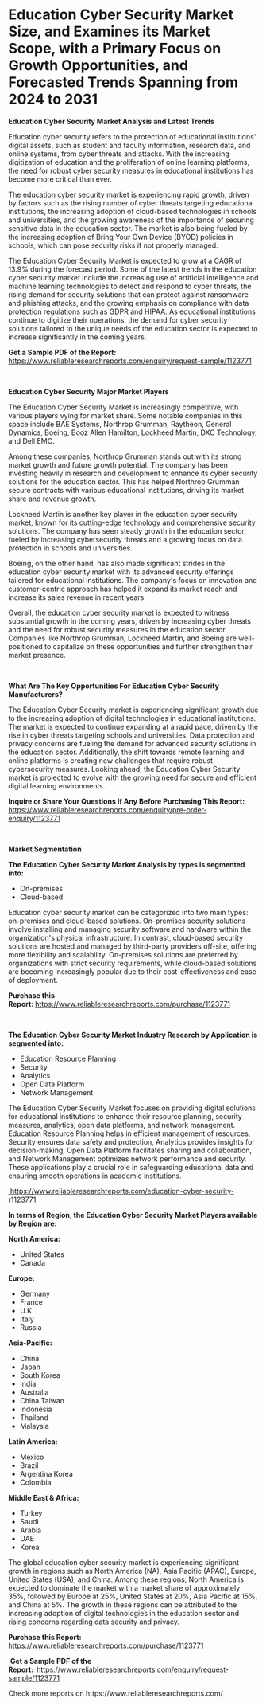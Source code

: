 <p><h1>Education Cyber Security Market Size, and Examines its Market Scope, with a Primary Focus on Growth Opportunities, and Forecasted Trends Spanning from 2024 to 2031</h1></p><p><strong>Education Cyber Security Market Analysis and Latest Trends</strong></p>
<p><p>Education cyber security refers to the protection of educational institutions' digital assets, such as student and faculty information, research data, and online systems, from cyber threats and attacks. With the increasing digitization of education and the proliferation of online learning platforms, the need for robust cyber security measures in educational institutions has become more critical than ever.</p><p>The education cyber security market is experiencing rapid growth, driven by factors such as the rising number of cyber threats targeting educational institutions, the increasing adoption of cloud-based technologies in schools and universities, and the growing awareness of the importance of securing sensitive data in the education sector. The market is also being fueled by the increasing adoption of Bring Your Own Device (BYOD) policies in schools, which can pose security risks if not properly managed.</p><p>The Education Cyber Security Market is expected to grow at a CAGR of 13.9% during the forecast period. Some of the latest trends in the education cyber security market include the increasing use of artificial intelligence and machine learning technologies to detect and respond to cyber threats, the rising demand for security solutions that can protect against ransomware and phishing attacks, and the growing emphasis on compliance with data protection regulations such as GDPR and HIPAA. As educational institutions continue to digitize their operations, the demand for cyber security solutions tailored to the unique needs of the education sector is expected to increase significantly in the coming years.</p></p>
<p><strong>Get a Sample PDF of the Report:&nbsp;</strong> <a href="https://www.reliableresearchreports.com/enquiry/request-sample/1123771">https://www.reliableresearchreports.com/enquiry/request-sample/1123771</a></p>
<p>&nbsp;</p>
<p><strong>Education Cyber Security Major Market Players</strong></p>
<p><p>The Education Cyber Security Market is increasingly competitive, with various players vying for market share. Some notable companies in this space include BAE Systems, Northrop Grumman, Raytheon, General Dynamics, Boeing, Booz Allen Hamilton, Lockheed Martin, DXC Technology, and Dell EMC.</p><p>Among these companies, Northrop Grumman stands out with its strong market growth and future growth potential. The company has been investing heavily in research and development to enhance its cyber security solutions for the education sector. This has helped Northrop Grumman secure contracts with various educational institutions, driving its market share and revenue growth.</p><p>Lockheed Martin is another key player in the education cyber security market, known for its cutting-edge technology and comprehensive security solutions. The company has seen steady growth in the education sector, fueled by increasing cybersecurity threats and a growing focus on data protection in schools and universities.</p><p>Boeing, on the other hand, has also made significant strides in the education cyber security market with its advanced security offerings tailored for educational institutions. The company's focus on innovation and customer-centric approach has helped it expand its market reach and increase its sales revenue in recent years.</p><p>Overall, the education cyber security market is expected to witness substantial growth in the coming years, driven by increasing cyber threats and the need for robust security measures in the education sector. Companies like Northrop Grumman, Lockheed Martin, and Boeing are well-positioned to capitalize on these opportunities and further strengthen their market presence.</p></p>
<p>&nbsp;</p>
<p><strong>What Are The Key Opportunities For Education Cyber Security Manufacturers?</strong></p>
<p><p>The Education Cyber Security market is experiencing significant growth due to the increasing adoption of digital technologies in educational institutions. The market is expected to continue expanding at a rapid pace, driven by the rise in cyber threats targeting schools and universities. Data protection and privacy concerns are fueling the demand for advanced security solutions in the education sector. Additionally, the shift towards remote learning and online platforms is creating new challenges that require robust cybersecurity measures. Looking ahead, the Education Cyber Security market is projected to evolve with the growing need for secure and efficient digital learning environments.</p></p>
<p><strong>Inquire or Share Your Questions If Any Before Purchasing This Report:</strong> <a href="https://www.reliableresearchreports.com/enquiry/pre-order-enquiry/1123771">https://www.reliableresearchreports.com/enquiry/pre-order-enquiry/1123771</a></p>
<p>&nbsp;</p>
<p><strong>Market Segmentation</strong></p>
<p><strong>The Education Cyber Security Market Analysis by types is segmented into:</strong></p>
<p><ul><li>On-premises</li><li>Cloud-based</li></ul></p>
<p><p>Education cyber security market can be categorized into two main types: on-premises and cloud-based solutions. On-premises security solutions involve installing and managing security software and hardware within the organization's physical infrastructure. In contrast, cloud-based security solutions are hosted and managed by third-party providers off-site, offering more flexibility and scalability. On-premises solutions are preferred by organizations with strict security requirements, while cloud-based solutions are becoming increasingly popular due to their cost-effectiveness and ease of deployment.</p></p>
<p><strong>Purchase this Report:&nbsp;</strong><a href="https://www.reliableresearchreports.com/purchase/1123771">https://www.reliableresearchreports.com/purchase/1123771</a></p>
<p>&nbsp;</p>
<p><strong>The Education Cyber Security Market Industry Research by Application is segmented into:</strong></p>
<p><ul><li>Education Resource Planning</li><li>Security</li><li>Analytics</li><li>Open Data Platform</li><li>Network Management</li></ul></p>
<p><p>The Education Cyber Security Market focuses on providing digital solutions for educational institutions to enhance their resource planning, security measures, analytics, open data platforms, and network management. Education Resource Planning helps in efficient management of resources, Security ensures data safety and protection, Analytics provides insights for decision-making, Open Data Platform facilitates sharing and collaboration, and Network Management optimizes network performance and security. These applications play a crucial role in safeguarding educational data and ensuring smooth operations in academic institutions.</p></p>
<p><a href="https://www.reliableresearchreports.com/education-cyber-security-r1123771">&nbsp;https://www.reliableresearchreports.com/education-cyber-security-r1123771</a></p>
<p><strong>In terms of Region, the Education Cyber Security Market Players available by Region are:</strong></p>
<p>
    <p> <strong> North America: </strong>
        <ul>
            <li>United States</li>
            <li>Canada</li>
        </ul>
        </p> 
    <p> <strong> Europe: </strong>
        <ul>
            <li>Germany</li>
            <li>France</li>
            <li>U.K.</li>
            <li>Italy</li>
            <li>Russia</li>
        </ul>
        </p> 
    <p> <strong> Asia-Pacific: </strong>
        <ul>
            <li>China</li>
            <li>Japan</li>
            <li>South Korea</li>
            <li>India</li>
            <li>Australia</li>
            <li>China Taiwan</li>
            <li>Indonesia</li>
            <li>Thailand</li>
            <li>Malaysia</li>
        </ul>
        </p> 
    <p> <strong> Latin America: </strong>
        <ul>
            <li>Mexico</li>
            <li>Brazil</li>
            <li>Argentina Korea</li>
            <li>Colombia</li>
        </ul>
        </p> 
    <p> <strong> Middle East & Africa: </strong>
        <ul>
            <li>Turkey</li>
            <li>Saudi</li>
            <li>Arabia</li>
            <li>UAE</li>
            <li>Korea</li>
        </ul>
    </p>
    </p>
<p><p>The global education cyber security market is experiencing significant growth in regions such as North America (NA), Asia Pacific (APAC), Europe, United States (USA), and China. Among these regions, North America is expected to dominate the market with a market share of approximately 35%, followed by Europe at 25%, United States at 20%, Asia Pacific at 15%, and China at 5%. The growth in these regions can be attributed to the increasing adoption of digital technologies in the education sector and rising concerns regarding data security and privacy.</p></p>
<p><strong>Purchase this Report: </strong><a href="https://www.reliableresearchreports.com/purchase/1123771">https://www.reliableresearchreports.com/purchase/1123771</a></p>
<p>&nbsp;<strong>Get a Sample PDF of the Report:&nbsp;&nbsp;</strong><a href="https://www.reliableresearchreports.com/enquiry/request-sample/1123771">https://www.reliableresearchreports.com/enquiry/request-sample/1123771</a></p>
<p><strong></strong></p>
<p>Check more reports on https://www.reliableresearchreports.com/</p>